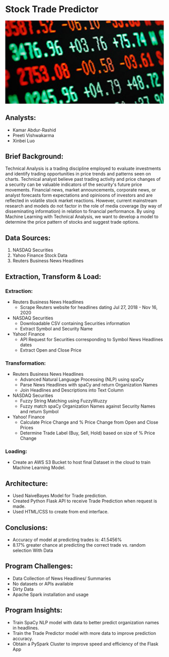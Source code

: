 # Stock Trade Predictor

![img](https://github.com/labulel/ML_StockTradePredictor/blob/main/flaskr/app/static/images/stock_market.jpg)<br>

## Analysts:

* Kamar Abdur-Rashid
* Preeti Vishwakarma
* Xinbei Luo


## Brief Background:

Technical Analysis is a trading discipline employed to evaluate investments and identify trading opportunities in price trends and patterns seen on charts. Technical analyst believe past trading activity and price changes of a security can be valuable indicators of the security's future price movements.
Financial news, market announcements, corporate news, or analyst forecasts form expectations and opinioons of investors and are reflected in volatile stock market reactions. However, current mainstream research and models do not factor in the role of media coverage (by way of disseminating information) in relation to financial performance. By using Machine Learning with Technical Analysis, we want to develop a model to determine the price pattern of stocks and suggest trade options.


## Data Sources:

1. NASDAQ Securities
2. Yahoo Finance Stock Data
3. Reuters Business News Headlines


## Extraction, Transform & Load:


### Extraction:

* Reuters Business News Headlines
  * Scrape Reuters website for headlines dating Jul 27, 2018 - Nov 16, 2020
* NASDAQ Securities
  * Downloadable CSV containing Securities information
  * Extract Symbol and Security Name
* Yahoo! Finance
  * API Request for Securities corresponding to Symbol News Headlines dates
  * Extract Open and Close Price


### Transformation:

* Reuters Business News Headlines
  * Advanced Natural Language Processing (NLP) using spaCy
  * Parse News Headlines with spaCy and return Organization Names
  * Join Headlines and Descriptions into Text Column
* NASDAQ Securities
  * Fuzzy String Matching using FuzzyWuzzy
  * Fuzzy match spaCy Organization Names against Security Names and return Symbol 
* Yahoo! Finance
  * Calculate Price Change and % Price Change from Open and Close Prices
  * Determine Trade Label (Buy, Sell, Hold) based on size of % Price Change
 
 
### Loading:

* Create an AWS S3 Bucket to host final Dataset in the cloud to train Machine Learning Model.


## Architecture:

* Used NaiveBayes Model for Trade prediction.
* Created Python Flask API to receive Trade Prediction when request is made.
* Used HTML/CSS to create from end interface.


## Conclusions:

* Accuracy of model at predicting trades is: 41.5456%
* 8.17% greater chance at predicting the correct trade vs. random selection
With Data 


## Program Challenges:

* Data Collection of News Headlines/ Summaries
* No datasets or APIs available
* Dirty Data
* Apache Spark installation and usage


## Program Insights:

* Train SpaCy NLP model with data to better predict organization names in headlines.
* Train the Trade Predictor model with more data to improve prediction accuracy.
* Obtain a PySpark Cluster to improve speed and efficiency of the Flask App

